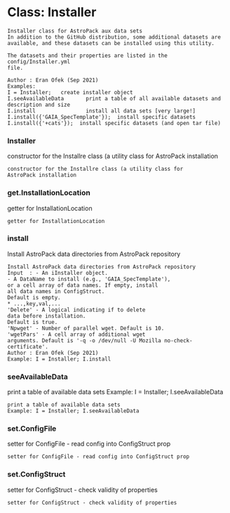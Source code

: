 # Class: Installer



    
    Installer class for AstroPack aux data sets  
    In addition to the GitHub distribution, some additional datasets are  
    available, and these datasets can be installed using this utility.  
      
    The datasets and their properties are listed in the config/Installer.yml  
    file.  
      
    Author : Eran Ofek (Sep 2021)  
    Examples:  
    I = Installer;   create installer object  
    I.seeAvailableData       print a table of all available datasets and description and size  
    I.install                install all data sets [very large!]  
    I.install({'GAIA_SpecTemplate'});  install specific datasets  
    I.install({'+cats'});  install specific datasets (and open tar file)  
      
      
### Installer

constructor for the Installre class (a utility class for AstroPack installation


    
    constructor for the Installre class (a utility class for  
    AstroPack installation  
      
### get.InstallationLocation

getter for InstallationLocation


    
    getter for InstallationLocation  
### install

Install AstroPack data directories from AstroPack repository


    
    Install AstroPack data directories from AstroPack repository  
    Input  : - An iInstaller object.  
    - A DataName to install (e.g., 'GAIA_SpecTemplate'),  
    or a cell array of data names. If empty, install  
    all data names in ConfigStruct.  
    Default is empty.  
    * ...,key,val,...  
    'Delete' - A logical indicating if to delete  
    data before installation.  
    Default is true.  
    'Npwget' - Number of parallel wget. Default is 10.  
    'wgetPars' - A cell array of additional wget  
    arguments. Default is '-q -o /dev/null -U Mozilla no-check-certificate'.  
    Author : Eran Ofek (Sep 2021)  
    Example: I = Installer; I.install  
      
### seeAvailableData

print a table of available data sets Example: I = Installer; I.seeAvailableData


    
    print a table of available data sets  
    Example: I = Installer; I.seeAvailableData  
      
### set.ConfigFile

setter for ConfigFile - read config into ConfigStruct prop


    
    setter for ConfigFile - read config into ConfigStruct prop  
### set.ConfigStruct

setter for ConfigStruct - check validity of properties


    
    setter for ConfigStruct - check validity of properties  
      
